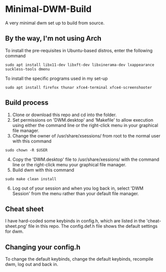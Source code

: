 # Minimal-DWM-Build

A very minimal dwm set up to build from source.

## By the way, I'm not using Arch

To install the pre-requisites in Ubuntu-based distros, enter the following command

```
sudo apt install libx11-dev libxft-dev libxinerama-dev lxappearance suckless-tools dmenu
```

To install the specific programs used in my set-up

```
sudo apt install firefox thunar xfce4-terminal xfce4-screenshooter 
```

## Build process

1. Clone or download this repo and cd into the folder.
2. Set permissions on 'DWM.desktop' and 'Makefile' to allow execution using either the command line or the right-click menu in your graphical file manager.
3. Change the owner of /usr/share/xsessions/ from root to the normal user with this command

```
sudo chown -R $USER
```
4. Copy the 'DWM.desktop' file to /usr/share/xessions/ with the command line or the right-click menu your graphical file manager.
5. Build dwm with this command

```
sudo make clean install
```
6. Log out of your session and when you log back in, select 'DWM Session' from the menu rather than your default file manager.

## Cheat sheet

I have hard-coded some keybinds in config.h, which are listed in the 'cheat-sheet.png' file in this repo. The config.def.h file shows the default settings for dwm.

## Changing your config.h

To change the default keybinds, change the default keybinds, recompile dwm, log out and back in.
